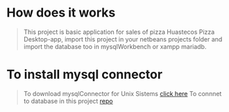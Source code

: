 # How does it works
> This project is basic application for sales of pizza 
> Huastecos Pizza Desktop-app, import this project in your netbeans projects folder
> and import the database too in mysqlWorkbench or xampp mariadb.
#  To install mysql connector
> To download mysqlConnector for Unix Sistems [click here](https://dev.mysql.com/downloads/file/?id=485756) 
>  To connnet to database in this project [repo](https://github.com/AngelCan/Controller.git)

